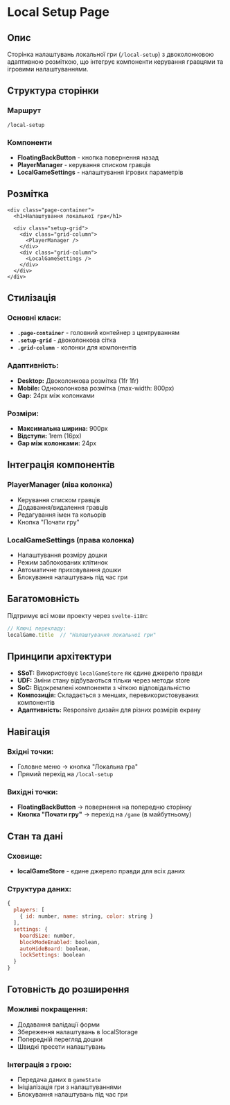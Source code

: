 # Local Setup Page

## Опис

Сторінка налаштувань локальної гри (`/local-setup`) з двоколонковою адаптивною розміткою, що інтегрує компоненти керування гравцями та ігровими налаштуваннями.

## Структура сторінки

### Маршрут
```
/local-setup
```

### Компоненти
- **FloatingBackButton** - кнопка повернення назад
- **PlayerManager** - керування списком гравців
- **LocalGameSettings** - налаштування ігрових параметрів

## Розмітка

```svelte
<div class="page-container">
  <h1>Налаштування локальної гри</h1>
  
  <div class="setup-grid">
    <div class="grid-column">
      <PlayerManager />
    </div>
    <div class="grid-column">
      <LocalGameSettings />
    </div>
  </div>
</div>
```

## Стилізація

### Основні класи:
- **`.page-container`** - головний контейнер з центруванням
- **`.setup-grid`** - двоколонкова сітка
- **`.grid-column`** - колонки для компонентів

### Адаптивність:
- **Desktop:** Двоколонкова розмітка (1fr 1fr)
- **Mobile:** Одноколонкова розмітка (max-width: 800px)
- **Gap:** 24px між колонками

### Розміри:
- **Максимальна ширина:** 900px
- **Відступи:** 1rem (16px)
- **Gap між колонками:** 24px

## Інтеграція компонентів

### PlayerManager (ліва колонка)
- Керування списком гравців
- Додавання/видалення гравців
- Редагування імен та кольорів
- Кнопка "Почати гру"

### LocalGameSettings (права колонка)
- Налаштування розміру дошки
- Режим заблокованих клітинок
- Автоматичне приховування дошки
- Блокування налаштувань під час гри

## Багатомовність

Підтримує всі мови проекту через `svelte-i18n`:

```javascript
// Ключі перекладу:
localGame.title  // "Налаштування локальної гри"
```

## Принципи архітектури

- **SSoT:** Використовує `localGameStore` як єдине джерело правди
- **UDF:** Зміни стану відбуваються тільки через методи store
- **SoC:** Відокремлені компоненти з чіткою відповідальністю
- **Композиція:** Складається з менших, перевикористовуваних компонентів
- **Адаптивність:** Responsive дизайн для різних розмірів екрану

## Навігація

### Вхідні точки:
- Головне меню → кнопка "Локальна гра"
- Прямий перехід на `/local-setup`

### Вихідні точки:
- **FloatingBackButton** → повернення на попередню сторінку
- **Кнопка "Почати гру"** → перехід на `/game` (в майбутньому)

## Стан та дані

### Сховище:
- **localGameStore** - єдине джерело правди для всіх даних

### Структура даних:
```javascript
{
  players: [
    { id: number, name: string, color: string }
  ],
  settings: {
    boardSize: number,
    blockModeEnabled: boolean,
    autoHideBoard: boolean,
    lockSettings: boolean
  }
}
```

## Готовність до розширення

### Можливі покращення:
- Додавання валідації форми
- Збереження налаштувань в localStorage
- Попередній перегляд дошки
- Швидкі пресети налаштувань

### Інтеграція з грою:
- Передача даних в `gameState`
- Ініціалізація гри з налаштуваннями
- Блокування налаштувань під час гри 